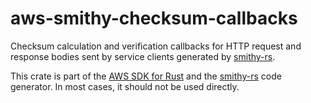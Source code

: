 # aws-smithy-checksum-callbacks

Checksum calculation and verification callbacks for HTTP request and response bodies sent by service clients generated by [smithy-rs](https://github.com/smithy-lang/smithy-rs).

<!-- anchor_start:footer -->
This crate is part of the [AWS SDK for Rust](https://awslabs.github.io/aws-sdk-rust/) and the [smithy-rs](https://github.com/smithy-lang/smithy-rs) code generator. In most cases, it should not be used directly.
<!-- anchor_end:footer -->
